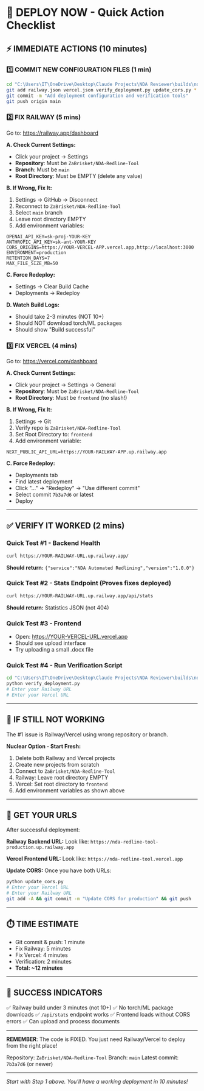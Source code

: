 # 🚀 DEPLOY NOW - Quick Action Checklist

## ⚡ IMMEDIATE ACTIONS (10 minutes)

### 1️⃣ COMMIT NEW CONFIGURATION FILES (1 min)
```bash
cd "C:\Users\IT\OneDrive\Desktop\Claude Projects\NDA Reviewer\builds\nda-redline-tool\NDA-Redline-Tool"
git add railway.json vercel.json verify_deployment.py update_cors.py *.md
git commit -m "Add deployment configuration and verification tools"
git push origin main
```

### 2️⃣ FIX RAILWAY (5 mins)

Go to: https://railway.app/dashboard

**A. Check Current Settings:**
- Click your project → Settings
- **Repository**: Must be `ZaBrisket/NDA-Redline-Tool`
- **Branch**: Must be `main`
- **Root Directory**: Must be EMPTY (delete any value)

**B. If Wrong, Fix It:**
1. Settings → GitHub → Disconnect
2. Reconnect to `ZaBrisket/NDA-Redline-Tool`
3. Select `main` branch
4. Leave root directory EMPTY
5. Add environment variables:
```
OPENAI_API_KEY=sk-proj-YOUR-KEY
ANTHROPIC_API_KEY=sk-ant-YOUR-KEY
CORS_ORIGINS=https://YOUR-VERCEL-APP.vercel.app,http://localhost:3000
ENVIRONMENT=production
RETENTION_DAYS=7
MAX_FILE_SIZE_MB=50
```

**C. Force Redeploy:**
- Settings → Clear Build Cache
- Deployments → Redeploy

**D. Watch Build Logs:**
- Should take 2-3 minutes (NOT 10+)
- Should NOT download torch/ML packages
- Should show "Build successful"

### 3️⃣ FIX VERCEL (4 mins)

Go to: https://vercel.com/dashboard

**A. Check Current Settings:**
- Click your project → Settings → General
- **Repository**: Must be `ZaBrisket/NDA-Redline-Tool`
- **Root Directory**: Must be `frontend` (no slash!)

**B. If Wrong, Fix It:**
1. Settings → Git
2. Verify repo is `ZaBrisket/NDA-Redline-Tool`
3. Set Root Directory to: `frontend`
4. Add environment variable:
```
NEXT_PUBLIC_API_URL=https://YOUR-RAILWAY-APP.up.railway.app
```

**C. Force Redeploy:**
- Deployments tab
- Find latest deployment
- Click "..." → "Redeploy" → "Use different commit"
- Select commit `7b3a7d6` or latest
- Deploy

---

## ✅ VERIFY IT WORKED (2 mins)

### Quick Test #1 - Backend Health
```bash
curl https://YOUR-RAILWAY-URL.up.railway.app/
```
**Should return:** `{"service":"NDA Automated Redlining","version":"1.0.0"}`

### Quick Test #2 - Stats Endpoint (Proves fixes deployed)
```bash
curl https://YOUR-RAILWAY-URL.up.railway.app/api/stats
```
**Should return:** Statistics JSON (not 404)

### Quick Test #3 - Frontend
- Open: https://YOUR-VERCEL-URL.vercel.app
- Should see upload interface
- Try uploading a small .docx file

### Quick Test #4 - Run Verification Script
```bash
cd "C:\Users\IT\OneDrive\Desktop\Claude Projects\NDA Reviewer\builds\nda-redline-tool\NDA-Redline-Tool"
python verify_deployment.py
# Enter your Railway URL
# Enter your Vercel URL
```

---

## 🔴 IF STILL NOT WORKING

The #1 issue is Railway/Vercel using wrong repository or branch.

**Nuclear Option - Start Fresh:**
1. Delete both Railway and Vercel projects
2. Create new projects from scratch
3. Connect to `ZaBrisket/NDA-Redline-Tool`
4. Railway: Leave root directory EMPTY
5. Vercel: Set root directory to `frontend`
6. Add environment variables as shown above

---

## 📱 GET YOUR URLS

After successful deployment:

**Railway Backend URL:**
Look like: `https://nda-redline-tool-production.up.railway.app`

**Vercel Frontend URL:**
Look like: `https://nda-redline-tool.vercel.app`

**Update CORS:** Once you have both URLs:
```bash
python update_cors.py
# Enter your Vercel URL
# Enter your Railway URL
git add -A && git commit -m "Update CORS for production" && git push
```

---

## ⏱️ TIME ESTIMATE

- Git commit & push: 1 minute
- Fix Railway: 5 minutes
- Fix Vercel: 4 minutes
- Verification: 2 minutes
- **Total: ~12 minutes**

---

## 🎯 SUCCESS INDICATORS

✅ Railway build under 3 minutes (not 10+)
✅ No torch/ML package downloads
✅ `/api/stats` endpoint works
✅ Frontend loads without CORS errors
✅ Can upload and process documents

---

**REMEMBER**: The code is FIXED. You just need Railway/Vercel to deploy from the right place!

Repository: `ZaBrisket/NDA-Redline-Tool`
Branch: `main`
Latest commit: `7b3a7d6` (or newer)

---

*Start with Step 1 above. You'll have a working deployment in 10 minutes!*